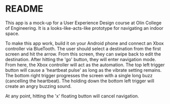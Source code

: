 # README

This app is a mock-up for a User Experience Design course at Olin College of Engineering. It is a looks-like-acts-like prototype for navigating an indoor space.

To make this app work, build it on your Android phone and connect an Xbox controller via BlueTooth. The user should select a destination from the first screen and hit the arrow. From this screen, they can swipe back to edit the destination. After hitting the 'go' button, they will enter navigation mode. From here, the Xbox controller will act as the automation. The top left trigger button will cause a 'heartbeat pulse' as long as the vibrate setting remains. The bottom right trigger progresses the screen with a single long buzz (cancelling the heartbeat). The holding down the bottom left trigger will create an angry buzzing sound.

At any point, hitting the 'x' floating button will cancel navigation.
